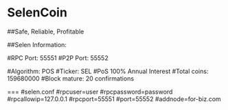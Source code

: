 # SelenCoin

##Safe, Reliable, Profitable

##Selen Information:

#RPC Port: 55551
#P2P Port: 55552

#Algorithm: POS
#Ticker: SEL
#PoS 100% Annual Interest
#Total coins: 159680000
#Block mature: 20 confirmations

===
#selen.conf
#rpcuser=user
#rpcpassword=password
#rpcallowip=127.0.0.1
#rpcport=55551
#port=55552
#addnode=for-biz.com
